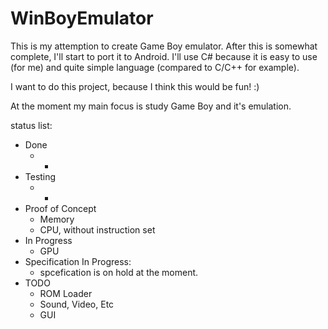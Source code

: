 # WinBoyEmulator
This is my attemption to create Game Boy emulator. After this is somewhat complete, I'll start to port it to Android. 
I'll use C# because it is easy to use (for me) and quite simple language (compared to C/C++ for example).

I want to do this project, because I think this would be fun! :)

At the moment my main focus is study Game Boy and it's emulation.

status list:
* Done
    * - 
* Testing
    * - 
* Proof of Concept
   * Memory
   * CPU, without instruction set
* In Progress
    * GPU
* Specification In Progress:
    * spcefication is on hold at the moment.
* TODO
    * ROM Loader
    * Sound, Video, Etc
    * GUI
